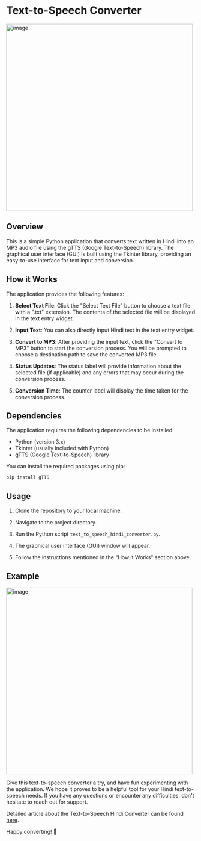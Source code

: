 # Text-to-Speech Converter

<img width="497" alt="image" src="https://github.com/manish6007/python_applications/assets/41223158/46cc27f3-5016-4952-aac5-f5ef094721a0">


## Overview

This is a simple Python application that converts text written in Hindi into an MP3 audio file using the gTTS (Google Text-to-Speech) library. The graphical user interface (GUI) is built using the Tkinter library, providing an easy-to-use interface for text input and conversion.

## How it Works

The application provides the following features:

1. **Select Text File**: Click the "Select Text File" button to choose a text file with a ".txt" extension. The contents of the selected file will be displayed in the text entry widget.

2. **Input Text**: You can also directly input Hindi text in the text entry widget.

3. **Convert to MP3**: After providing the input text, click the "Convert to MP3" button to start the conversion process. You will be prompted to choose a destination path to save the converted MP3 file.

4. **Status Updates**: The status label will provide information about the selected file (if applicable) and any errors that may occur during the conversion process.

5. **Conversion Time**: The counter label will display the time taken for the conversion process.

## Dependencies

The application requires the following dependencies to be installed:

- Python (version 3.x)
- Tkinter (usually included with Python)
- gTTS (Google Text-to-Speech) library

You can install the required packages using pip:

```bash
pip install gTTS
```

## Usage

1. Clone the repository to your local machine.

2. Navigate to the project directory.

3. Run the Python script `text_to_speech_hindi_converter.py`.

4. The graphical user interface (GUI) window will appear.

5. Follow the instructions mentioned in the "How it Works" section above.

## Example

<img width="496" alt="image" src="https://github.com/manish6007/python_applications/assets/41223158/45acdc63-9f44-4b12-a673-1ebcfcf68c11">

Give this text-to-speech converter a try, and have fun experimenting with the application. We hope it proves to be a helpful tool for your Hindi text-to-speech needs. If you have any questions or encounter any difficulties, don't hesitate to reach out for support.

Detailed article about the Text-to-Speech Hindi Converter can be found [here](https://medium.com/@manishshrivastava26/text-to-speech-converter-using-tkinter-and-gtts-dc33728abbb).

Happy converting! 🎉
